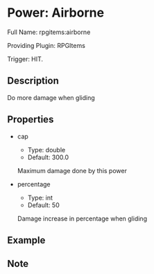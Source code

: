 # Power: Airborne

<!-- This file is generated ingame by `/rpgitem gen-wiki`. -->
<!-- Please only edit between "beginCustomXXXX" and "endCustomXXXX".  -->
<!-- If you want to edit description of this power or property, -->
<!-- please edit corresponding section in "resources/lang/en_US.yml" -->

Full Name: rpgitems:airborne

Providing Plugin: RPGItems

Trigger: HIT.

<!-- beginCustomHeader -->
<!-- endCustomHeader -->

## Description

Do more damage when gliding
<!-- beginCustomDescription -->
<!-- endCustomDescription -->

## Properties

* cap

  * Type: double
  * Default: 300.0

  Maximum damage done by this power

* percentage

  * Type: int
  * Default: 50

  Damage increase in percentage when gliding


<!-- beginCustomProperties -->
<!-- endCustomProperties -->

## Example

<!-- beginCustomExample -->
<!-- endCustomExample -->

## Note

<!-- beginCustomNote -->
<!-- endCustomNote -->